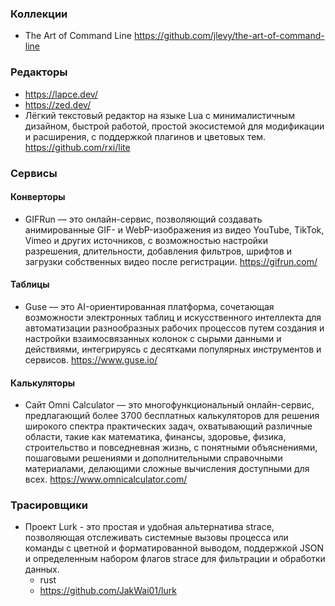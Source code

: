 ### Коллекции

- The Art of Command Line https://github.com/jlevy/the-art-of-command-line

### Редакторы

- https://lapce.dev/
- https://zed.dev/
- Лёгкий текстовый редактор на языке Lua с минималистичным дизайном, быстрой работой, простой экосистемой для модификации и расширения, с поддержкой плагинов и цветовых тем. https://github.com/rxi/lite

### Сервисы

#### Конверторы

- GIFRun — это онлайн-сервис, позволяющий создавать анимированные GIF- и WebP-изображения из видео YouTube, TikTok, Vimeo и других источников, с возможностью настройки разрешения, длительности, добавления фильтров, шрифтов и загрузки собственных видео после регистрации. https://gifrun.com/

#### Таблицы

- Guse — это AI-ориентированная платформа, сочетающая возможности электронных таблиц и искусственного интеллекта для автоматизации разнообразных рабочих процессов путем создания и настройки взаимосвязанных колонок с сырыми данными и действиями, интегрируясь с десятками популярных инструментов и сервисов. https://www.guse.io/

#### Калькуляторы

- Сайт Omni Calculator — это многофункциональный онлайн-сервис, предлагающий более 3700 бесплатных калькуляторов для решения широкого спектра практических задач, охватывающий различные области, такие как математика, финансы, здоровье, физика, строительство и повседневная жизнь, с понятными объяснениями, пошаговыми решениями и дополнительными справочными материалами, делающими сложные вычисления доступными для всех. https://www.omnicalculator.com/

### Трасировщики
- Проект Lurk - это простая и удобная альтернатива strace, позволяющая отслеживать системные вызовы процесса или команды с цветной и форматированной выводом, поддержкой JSON и определенным набором флагов strace для фильтрации и обработки данных.
  - rust
  - https://github.com/JakWai01/lurk
